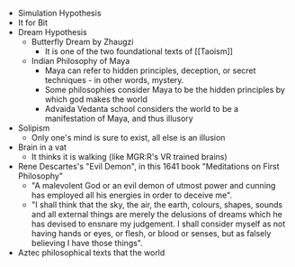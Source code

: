 - Simulation Hypothesis
- It for Bit
- Dream Hypothesis
	- Butterfly Dream by Zhaugzi
		- It is one of the two foundational texts of [[Taoism]]
	- Indian Philosophy of Maya
		- Maya can refer to hidden principles, deception, or secret techniques - in other words, mystery.
		- Some philosophies consider Maya to be the hidden principles by which god makes the world
		- Advaida Vedanta school considers the world to be a manifestation of Maya, and thus illusory
- Solipism
	- Only one's mind is sure to exist, all else is an illusion
- Brain in a vat
	- It thinks it is walking (like MGR:R's VR trained brains)
- Rene Descartes's "Evil Demon", in this 1641 book "Meditations on First Philosophy"
	- "A malevolent God or an evil demon of utmost power and cunning has employed all his energies in order to deceive me".
	- "I shall think that the sky, the air, the earth, colours, shapes, sounds and all external things are merely the delusions of dreams which he has devised to ensnare my judgement. I shall consider myself as not having hands or eyes, or flesh, or blood or senses, but as falsely believing I have those things".
- Aztec philosophical texts that the world 